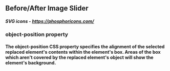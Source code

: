 ## Before/After Image Slider

##### SVG icons - https://phosphoricons.com/

### object-position property
#### The object-position CSS property specifies the alignment of the selected replaced element's contents within the element's box. Areas of the box which aren't covered by the replaced element's object will show the element's background.

